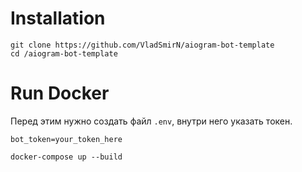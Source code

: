# Installation
```
git clone https://github.com/VladSmirN/aiogram-bot-template
cd /aiogram-bot-template
```

# Run Docker
Перед этим нужно создать файл ```.env```, внутри него указать токен. 
``` 
bot_token=your_token_here 
```

```
docker-compose up --build 
```